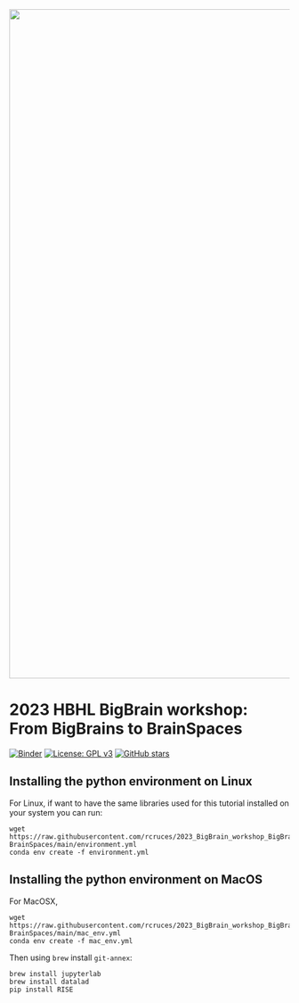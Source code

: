 <div style="text-align: right">
    <img src="code/img/BBWS2023_cropped.png" alt="" width="1200" id="hp"/>
</div>

# 2023 HBHL BigBrain workshop: From BigBrains to BrainSpaces

[![Binder](https://mybinder.org/badge_logo.svg)](https://mybinder.org/v2/gh/rcruces/2023_BBWS_environment/HEAD?labpath=code%2FBBWS2023_fromBBtoBS_Tutorial1.ipynb)
[![License: GPL v3](https://img.shields.io/github/license/rcruces/2023_BBWS_environment?color=blue)](https://www.gnu.org/licenses/gpl-3.0)
[![GitHub stars](https://img.shields.io/github/stars/rcruces/2023_BBWS_environment?color=brightgreen)](https://github.com/rcruces/2023_BBWS_environment/stargazers)

## Installing the python environment on Linux
For Linux, if want to have the same libraries used for this tutorial installed on your system you can run:
```
wget https://raw.githubusercontent.com/rcruces/2023_BigBrain_workshop_BigBrains-BrainSpaces/main/environment.yml
conda env create -f environment.yml
```

## Installing the python environment on MacOS
For MacOSX, 
```
wget https://raw.githubusercontent.com/rcruces/2023_BigBrain_workshop_BigBrains-BrainSpaces/main/mac_env.yml
conda env create -f mac_env.yml
```
Then using `brew` install `git-annex`:
```
brew install jupyterlab
brew install datalad
pip install RISE
```

